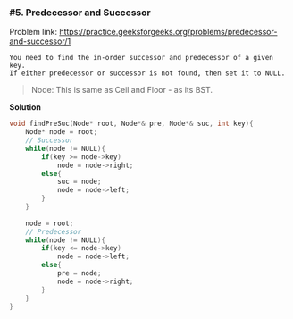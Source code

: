 ### #5. Predecessor and Successor

Problem link: https://practice.geeksforgeeks.org/problems/predecessor-and-successor/1

```
You need to find the in-order successor and predecessor of a given key.
If either predecessor or successor is not found, then set it to NULL.
```

> Node: This is same as Ceil and Floor - as its BST.

**Solution**
```cpp
void findPreSuc(Node* root, Node*& pre, Node*& suc, int key){
    Node* node = root;
    // Successor
    while(node != NULL){
        if(key >= node->key)
            node = node->right;
        else{
            suc = node;
            node = node->left;
        }
    }
    
    node = root;
    // Predecessor
    while(node != NULL){
        if(key <= node->key)
            node = node->left;
        else{
            pre = node;
            node = node->right;
        }
    }
}
```
